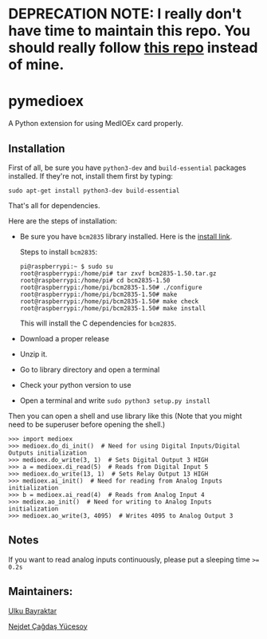 # DEPRECATION NOTE: I really don't have time to maintain this repo. You should really follow [this repo](https://github.com/beyaznet/python-medioex-module) instead of mine.

# pymedioex
A Python extension for using MedIOEx card properly.


## Installation

First of all, be sure you have `python3-dev` and `build-essential` packages installed.
If they're not, install them first by typing:

`sudo apt-get install python3-dev build-essential`

That's all for dependencies.

Here are the steps of installation:

- Be sure you have `bcm2835` library installed. Here is the [install link](https://github.com/pe2a/MedIOEx/blob/master/bcm2835-1.50.tar.gz).

  Steps to install `bcm2835`:

  ```
  pi@raspberrypi:~ $ sudo su
  root@raspberrypi:/home/pi# tar zxvf bcm2835-1.50.tar.gz
  root@raspberrypi:/home/pi# cd bcm2835-1.50
  root@raspberrypi:/home/pi/bcm2835-1.50# ./configure
  root@raspberrypi:/home/pi/bcm2835-1.50# make
  root@raspberrypi:/home/pi/bcm2835-1.50# make check
  root@raspberrypi:/home/pi/bcm2835-1.50# make install
  ```
  This will install the C dependencies for `bcm2835`.

- Download a proper release
- Unzip it.
- Go to library directory and open a terminal
- Check your python version to use
- Open a terminal and write `sudo python3 setup.py install`

Then you can open a shell and use library like this
(Note that you might need to be superuser before opening the shell.)

```
>>> import medioex
>>> medioex.do_di_init()  # Need for using Digital Inputs/Digital Outputs initialization
>>> medioex.do_write(3, 1)  # Sets Digital Output 3 HIGH
>>> a = medioex.di_read(5)  # Reads from Digital Input 5
>>> medioex.do_write(13, 1)  # Sets Relay Output 13 HIGH
>>> medioex.ai_init()  # Need for reading from Analog Inputs initialization
>>> b = medioex.ai_read(4)  # Reads from Analog Input 4
>>> mediex.ao_init()  # Need for writing to Analog Inputs initialization
>>> medioex.ao_write(3, 4095)  # Writes 4095 to Analog Output 3
```

## Notes

If you want to read analog inputs continuously, please put a sleeping time `>= 0.2s`
## Maintainers: 

[Ulku Bayraktar](https://github.com/bayraktarulku)

[Nejdet Çağdaş Yücesoy](https://github.com/nejdetckenobi)
